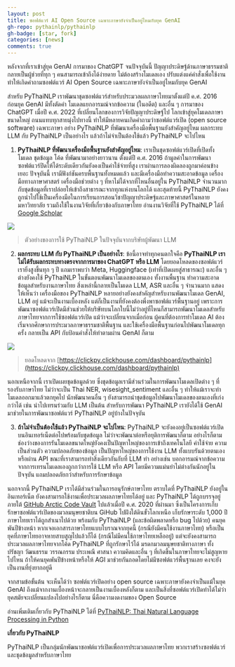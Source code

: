 ```yaml
---
layout: post
title: ซอฟต์แวร์ AI Open Source เฉพาะภาษายังจำเป็นอยู่ไหมกับยุค GenAI
gh-repo: pythainlp/pythainlp
gh-badge: [star, fork]
categories: [news]
comments: true
---
```


หลังจากที่เราเข้าสู่ยุค GenAI การมาของ ChatGPT จนปัจจุบันนี้ ปัญญาประดิษฐ์ด้านภาษาธรรมชาติกลายเป็นผู้ช่วยที่ทุก ๆ คนสามารถเข้าถึงได้ง่ายดาย ไม่ต้องสร้างโมเดลเอง ปรับแต่งแค่คำสั่งเพื่อใช้งาน ทำให้เกิดคำถามซอฟต์แวร์ AI Open Source เฉพาะภาษายังจำเป็นอยู่ไหมกับยุค GenAI

สำหรับ PyThaiNLP เราพัฒนาชุดซอฟต์แวร์สำหรับประมวลผลภาษาไทยมาตั้งแต่ปี ค.ศ. 2016 ก่อนยุค GenAI มีทั้งตัดคำ โมเดลแยกอารมณ์จากข้อความ (ในอดีต) และอื่น ๆ การมาของ ChatGPT เมื่อปี ค.ศ. 2022 ที่เปลี่ยนโลกของการวิจัยปัญญาประดิษฐ์ไป โลกเข้าสู่ยุคโมเดลภาษาขนาดใหญ่ ถนนแทบทุกสายมุ่งไปทางนี้ ทำให้มีหลายคนเกิดคำถามว่าซอฟต์แวร์เปิด (open source software) เฉพาะภาษา อย่าง PyThaiNLP ที่พัฒนาเครื่องมือพื้นฐานยังสำคัญอยู่ไหม ผลกระทบ LLM กับ PyThaiNLP เป็นอย่างไร แล้วถ้าไม่จำเป็นต้องใช้แล้ว PyThaiNLP จะไปไหน

1. **PyThaiNLP ที่พัฒนาเครื่องมือพื้นฐานยังสำคัญอยู่ไหม**: เราเป็นชุดซอฟต์แวร์เปิดที่เปิดทั้งโมเดล ชุดข้อมูล โค้ด ที่พัฒนามาอย่างยาวนาน ตั้งแต่ปี ค.ศ. 2016 ถ้ามูลค่าในการพัฒนาซอฟต์แวร์ปิดให้ได้ระดับเดียวกันยังคงเป็นค่าใช้จ่ายที่สูง เราผ่านการลองผิดลองถูกมาค่อนข้างเยอะ ปัจจุบันนี้ เรามีฟังก์ชันครบพื้นฐานทั้งหมดแล้ว และมีเครื่องมือทำความสะอาดข้อมูล เครื่องมือทางภาษาศาสตร์ เครื่องมือช่วยต่าง ๆ ที่หาไม่ได้จากที่ไหนอื่นอยู่ใน PyThaiNLP จำนวนมาก กับชุดข้อมูลที่เราปล่อยให้เข้าถึงสาธารณะจากทุกแห่งบนโลกได้  และสุดท้ายนี้ PyThaiNLP ยังคงถูกนำไปใช้เป็นเครื่องมือในการเรียนการสอนวิชาปัญญาประดิษฐ์และภาษาศาสตร์ในหลายมหาวิทยาลัย รวมถึงใช้ในงานวิจัยที่เกี่ยวข้องกับภาษาไทย อ่านงานวิจัยที่ใช้ PyThaiNLP ได้ที่ [Google Scholar](https://scholar.google.com/scholar?start=0&q=%22pythainlp%22)

![](https://pythainlp.org/image/genai-20251027/use-pythainlp.png)
> ตัวอย่างของการใช้ PyThaiNLP ในปัจจุบันจากบริษัทผู้พัฒนา LLM

2. **ผลกระทบ LLM กับ PyThaiNLP เป็นอย่างไร**: ข้อนี้อาจทำทุกคนตกใจคือ **PyThaiNLP เราไม่ได้รับผลกระทบทางตรงจากการมาของ ChatGPT หรือ LLM** โดยยอดโหลดของซอฟต์แวร์เรายิ่งสูงขึ้นทุก ๆ ปี แถมเราพบว่า Meta, Huggingface (เท่าที่เปิดเผยสู่สาธารณะ) และอื่น ๆ ต่างยังคงใช้ PyThaiNLP ในขั้นตอนพัฒนาโมเดลของตนเอง ทั้งงานพื้นฐาน ทำความสะอาดข้อมูลสำหรับงานภาษาไทย สิ่งเหล่านี้กลายเป็นโมเดล LLM, ASR และอื่น ๆ จำนวนมาก  แสดงให้เห็นว่า เครื่องมือของ PyThaiNLP หลายอย่างยังคงสำคัญสำหรับงานพัฒนาโมเดล GenAI, LLM อยู่ แม้จะเป็นงานเบื้องหลัง แต่ก็เป็นงานที่ยังคงต้องพึ่งพาซอฟต์แวร์พื้นฐานอยู่ เพราะการพัฒนาซอฟต์แวร์เปิดมีส่วนช่วยให้บริษัทบนโลกใบนี้ไม่ว่าอยู่ที่ไหนก็สามารถพัฒนาโมเดลสำหรับภาษาไทยจากการใช้ซอฟต์แวร์เปิด แม้ว่าจะเปลี่ยนจากเมื่อก่อน ผู้คนที่ต้องการทำโมเดล AI ต้องเริ่มจากศึกษาการประมวลภาษาธรรมชาติพื้นฐาน และใช้เครื่องมือพื้นฐานก่อนไปพัฒนาโมเดลทุกครั้ง กลายเป็น API กับป้อนคำสั่งให้ทำตามผ่าน GenAI ก็ตาม

![](https://pythainlp.org/image/genai-20251027/download-plot.png)
> ยอดโหลดจาก [https://clickpy.clickhouse.com/dashboard/pythainlp](https://clickpy.clickhouse.com/dashboard/pythainlp)

นอกเหนือจากนี้ เราเปิดเผยชุดข้อมูลด้วย ซึ่งชุดข้อมูลเรามีส่วนร่วมในการพัฒนาโมเดลเปิดต่าง ๆ ที่รองรับภาษาไทย ไม่ว่าจะเป็น Thai NER, wisesight_sentiment และอื่น ๆ ทำให้แม้เราจะทำโมเดลออกมาแล้วตกยุคไป นักพัฒนาคนอื่น ๆ ยังสามารถนำชุดข้อมูลไปพัฒนาโมเดลของตนเองที่เก่งกว่าได้ เช่น นำไปเทรนร่วมกับ LLM เป็นต้น สำหรับการพัฒนา PyThaiNLP เรายังได้ใช้ GenAI มาช่วยในการพัฒนาซอฟต์แวร์ PyThaiNLP อยู่บ้างในปัจจุบัน

3. **ถ้าไม่จำเป็นต้องใช้แล้ว PyThaiNLP จะไปไหน**: PyThaiNLP จะยังคงอยู่เป็นซอฟต์แวร์เปิดบนอินเทอร์เน็ตต่อไปพร้อมกับชุดข้อมูล ไม่ว่าจะพัฒนาต่อหรือยุติการพัฒนาก็ตาม อย่างไรก็ตาม ช่องว่างของการรันโมเดลขนาดใหญ่ยังคงเป็นปัญหาใหญ่ของการเข้าถึงเทคโนโลยี ค่าใช้จ่าย ความเป็นส่วนตัว ความปลอดภัยของข้อมูล เป็นปัญหาใหญ่ของการใช้งาน LLM ทั้งแบบรันด้วยตนเองหรือผ่าน API ขณะที่เราสามารถทำสิ่งเดียวกันกับที่ LLM ทำ อย่างเช่น บอกอารมณ์จากข้อความ จากการเทรนโมเดลเองถูกกว่าการใช้ LLM หรือ API โดยมีความแม่นยำไม่ต่างกันนักอยู่ในปัจจุบัน แถมปลอดภัยกว่าสำหรับการรักษาข้อมูล

นอกจากนี้ PyThaiNLP เราได้มีส่วนร่วมในการอนุรักษ์ภาษาไทย ตราบใดที่ PyThaiNLP ยังอยู่ในอินเทอร์เน็ต ยังคงสามารถใช้งานเพื่อประมวลผลภาษาไทยได้อยู่ และ PyThaiNLP ได้ถูกบรรจุอยู่ภายใต้ [GitHub Arctic Code Vault](https://archiveprogram.github.com/arctic-vault/) ไปแล้วเมื่อปี ค.ศ. 2020 ที่ผ่านมา ซึ่งเป็นโครงการเก็บรักษาซอฟต์แวร์เปิดของมวลมนุษยชาติบน GiHub ไปฝังใต้ดินขั้วโลกเหนือ เก็บรักษาระดับ 1,000 ปี ภาษาไทยเราได้ถูกสำเนาไปด้วย พร้อมกับ PyThaiNLP (และข้อผิดพลาดหรือ bug ไปด้วย) คนยุคพันปีข้างหน้า หากเจอเอกสารภาษาไทยแบบโบราณจากยุคนี้ (กรณียังมีคนใช้งานภาษาไทย) หรือเป็นยุคที่ภาษาไทยอาจหายสาบสูญไปแล้วก็ได้ (กรณีไม่มีคนใช้ภาษาไทยเหลืออยู่) แต่จะยังคงสามารถประมวลผลภาษาไทยจากโค้ด PyThaiNLP ที่ถูกรักษาไว้ได้ มรดกมวลมนุษยชาติทางภาษา ทั้งปรัชญา วัฒนธรรม วรรณกรรม ประเพณี ศาสนา ความคิดและอื่น ๆ ที่เกิดขึ้นในภาษาไทยจะไม่สูญหายไปไหน ถ้าให้คนยุคพันปีข้างหน้าหรือให้ AGI มาช่วยกันถอดโดยไม่มีซอฟต์แวร์พื้นฐานเลย คงจะยังเป็นงานที่ยุ่งยากอยู่ดี

จากสามข้อขั้นต้น จะเห็นได้ว่า ซอฟต์แวร์เปิดอย่าง open source เฉพาะภาษายังคงจำเป็นแม้ในยุค GenAI ถึงแม้จากงานเบื้องหน้าจะกลายเป็นงานเบื้องหลังก็ตาม และเป็นสิ่งที่ซอฟต์แวร์เปิดทำได้ไม่ว่ายุคสมัยจะเปลี่ยนแปลงไปอย่างไรก็ตาม นี่คือความงดงามของ Open Source

อ่านเพิ่มเติมเกี่ยวกับ PyThaiNLP ได้ที่ [PyThaiNLP: Thai Natural Language Processing in Python](https://aclanthology.org/2023.nlposs-1.4/)


**เกี่ยวกับ PyThaiNLP**

PyThaiNLP เป็นกลุ่มนักพัฒนาซอฟต์แวร์เปิดเพื่อการประมวลผลภาษาไทย พวกเราสร้างซอฟต์แวร์และชุดข้อมูลสำหรับภาษาไทย
